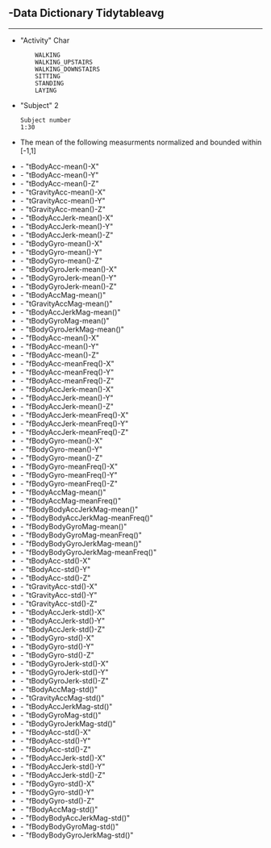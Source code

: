 <h2>-Data Dictionary Tidytableavg </h2>
<hr />
<ul>
<li>
<p>&quot;Activity&quot; Char                                      
</p>
<pre><code>    WALKING
    WALKING_UPSTAIRS
    WALKING_DOWNSTAIRS
    SITTING
    STANDING
    LAYING
</code></pre>

</li>
<li>
<p>&quot;Subject&quot;   2</p>
<pre><code>Subject number 
1:30
</code></pre>

</li>
<li>
<p>The mean of the following measurments normalized and bounded within [-1,1]
<li>-  &quot;tBodyAcc-mean()-X&quot;</li>
<li>- &quot;tBodyAcc-mean()-Y&quot;</li>
<li>- &quot;tBodyAcc-mean()-Z&quot;</li>
<li>- &quot;tGravityAcc-mean()-X&quot;</li>
<li>- &quot;tGravityAcc-mean()-Y&quot;</li>
<li>- &quot;tGravityAcc-mean()-Z&quot;</li>
<li>- &quot;tBodyAccJerk-mean()-X&quot;</li>
<li>- &quot;tBodyAccJerk-mean()-Y&quot;</li>
<li>- &quot;tBodyAccJerk-mean()-Z&quot;</li>
<li>- &quot;tBodyGyro-mean()-X&quot;</li>
<li>- &quot;tBodyGyro-mean()-Y&quot;</li>
<li>- &quot;tBodyGyro-mean()-Z&quot;</li>
<li>- &quot;tBodyGyroJerk-mean()-X&quot;</li>
<li>- &quot;tBodyGyroJerk-mean()-Y&quot;</li>
<li>- &quot;tBodyGyroJerk-mean()-Z&quot;</li>
<li>- &quot;tBodyAccMag-mean()&quot;</li>
<li>- &quot;tGravityAccMag-mean()&quot;</li>
<li>- &quot;tBodyAccJerkMag-mean()&quot;</li>
<li>- &quot;tBodyGyroMag-mean()&quot;</li>
<li>- &quot;tBodyGyroJerkMag-mean()&quot;</li>
<li>- &quot;fBodyAcc-mean()-X&quot;</li>
<li>- &quot;fBodyAcc-mean()-Y&quot;</li>
<li>- &quot;fBodyAcc-mean()-Z&quot;</li>
<li>- &quot;fBodyAcc-meanFreq()-X&quot;</li>
<li>- &quot;fBodyAcc-meanFreq()-Y&quot;</li>
<li>- &quot;fBodyAcc-meanFreq()-Z&quot;</li>
<li>- &quot;fBodyAccJerk-mean()-X&quot;</li>
<li>- &quot;fBodyAccJerk-mean()-Y&quot;</li>
<li>- &quot;fBodyAccJerk-mean()-Z&quot;</li>
<li>- &quot;fBodyAccJerk-meanFreq()-X&quot;</li>
<li>- &quot;fBodyAccJerk-meanFreq()-Y&quot;</li>
<li>- &quot;fBodyAccJerk-meanFreq()-Z&quot;</li>
<li>- &quot;fBodyGyro-mean()-X&quot;</li>
<li>- &quot;fBodyGyro-mean()-Y&quot;</li>
<li>- &quot;fBodyGyro-mean()-Z&quot;</li>
<li>- &quot;fBodyGyro-meanFreq()-X&quot;</li>
<li>- &quot;fBodyGyro-meanFreq()-Y&quot;</li>
<li>- &quot;fBodyGyro-meanFreq()-Z&quot;</li>
<li>- &quot;fBodyAccMag-mean()&quot;</li>
<li>- &quot;fBodyAccMag-meanFreq()&quot;</li>
<li>- &quot;fBodyBodyAccJerkMag-mean()&quot;</li>
<li>- &quot;fBodyBodyAccJerkMag-meanFreq()&quot;</li>
<li>- &quot;fBodyBodyGyroMag-mean()&quot;</li>
<li>- &quot;fBodyBodyGyroMag-meanFreq()&quot;</li>
<li>- &quot;fBodyBodyGyroJerkMag-mean()&quot;</li>
<li>- &quot;fBodyBodyGyroJerkMag-meanFreq()&quot;</li>
<li>- &quot;tBodyAcc-std()-X&quot;</li>
<li>- &quot;tBodyAcc-std()-Y&quot;</li>
<li>- &quot;tBodyAcc-std()-Z&quot;</li>
<li>- &quot;tGravityAcc-std()-X&quot;</li>
<li>- &quot;tGravityAcc-std()-Y&quot;</li>
<li>- &quot;tGravityAcc-std()-Z&quot;</li>
<li>- &quot;tBodyAccJerk-std()-X&quot;</li>
<li>- &quot;tBodyAccJerk-std()-Y&quot;</li>
<li>- &quot;tBodyAccJerk-std()-Z&quot;</li>
<li>- &quot;tBodyGyro-std()-X&quot;</li>
<li>- &quot;tBodyGyro-std()-Y&quot;</li>
<li>- &quot;tBodyGyro-std()-Z&quot;</li>
<li>- &quot;tBodyGyroJerk-std()-X&quot;</li>
<li>- &quot;tBodyGyroJerk-std()-Y&quot;</li>
<li>- &quot;tBodyGyroJerk-std()-Z&quot;</li>
<li>- &quot;tBodyAccMag-std()&quot;</li>
<li>- &quot;tGravityAccMag-std()&quot;</li>
<li>- &quot;tBodyAccJerkMag-std()&quot;</li>
<li>- &quot;tBodyGyroMag-std()&quot;</li>
<li>- &quot;tBodyGyroJerkMag-std()&quot;</li>
<li>- &quot;fBodyAcc-std()-X&quot;</li>
<li>- &quot;fBodyAcc-std()-Y&quot;</li>
<li>- &quot;fBodyAcc-std()-Z&quot;</li>
<li>- &quot;fBodyAccJerk-std()-X&quot;</li>
<li>- &quot;fBodyAccJerk-std()-Y&quot;</li>
<li>- &quot;fBodyAccJerk-std()-Z&quot;</li>
<li>- &quot;fBodyGyro-std()-X&quot;</li>
<li>- &quot;fBodyGyro-std()-Y&quot;</li>
<li>- &quot;fBodyGyro-std()-Z&quot;</li>
<li>- &quot;fBodyAccMag-std()&quot;</li>
<li>- &quot;fBodyBodyAccJerkMag-std()&quot;</li>
<li>- &quot;fBodyBodyGyroMag-std()&quot;</li>
<li>- &quot;fBodyBodyGyroJerkMag-std()&quot;</li>
</ul>
